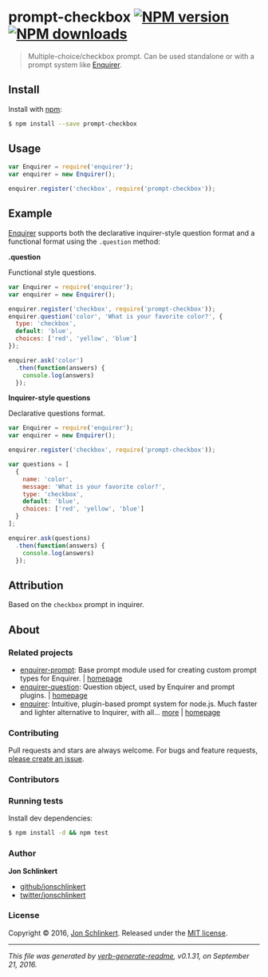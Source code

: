 # prompt-checkbox [![NPM version](https://img.shields.io/npm/v/prompt-checkbox.svg?style=flat)](https://www.npmjs.com/package/prompt-checkbox) [![NPM downloads](https://img.shields.io/npm/dm/prompt-checkbox.svg?style=flat)](https://npmjs.org/package/prompt-checkbox) 

> Multiple-choice/checkbox prompt. Can be used standalone or with a prompt system like [Enquirer].

## Install
Install with [npm](https://www.npmjs.com/):

```sh
$ npm install --save prompt-checkbox
```

## Usage

```js
var Enquirer = require('enquirer');
var enquirer = new Enquirer();

enquirer.register('checkbox', require('prompt-checkbox'));
```

## Example

[Enquirer][] supports both the declarative inquirer-style question format and a functional format using the `.question` method:

**.question**

Functional style questions.

```js
var Enquirer = require('enquirer');
var enquirer = new Enquirer();

enquirer.register('checkbox', require('prompt-checkbox'));
enquirer.question('color', 'What is your favorite color?', {
  type: 'checkbox',
  default: 'blue',
  choices: ['red', 'yellow', 'blue']
});

enquirer.ask('color')
  .then(function(answers) {
    console.log(answers)
  });
```

**Inquirer-style questions**

Declarative questions format.

```js
var Enquirer = require('enquirer');
var enquirer = new Enquirer();

enquirer.register('checkbox', require('prompt-checkbox'));

var questions = [
  {
    name: 'color',
    message: 'What is your favorite color?',
    type: 'checkbox',
    default: 'blue',
    choices: ['red', 'yellow', 'blue']
  }
];

enquirer.ask(questions)
  .then(function(answers) {
    console.log(answers)
  });
```

## Attribution

Based on the `checkbox` prompt in inquirer.

## About
### Related projects
- [enquirer-prompt](https://www.npmjs.com/package/enquirer-prompt): Base prompt module used for creating custom prompt types for Enquirer. | [homepage](https://github.com/jonschlinkert/enquirer-prompt "Base prompt module used for creating custom prompt types for Enquirer.")
- [enquirer-question](https://www.npmjs.com/package/enquirer-question): Question object, used by Enquirer and prompt plugins. | [homepage](https://github.com/enquirer/enquirer-question "Question object, used by Enquirer and prompt plugins.")
- [enquirer](https://www.npmjs.com/package/enquirer): Intuitive, plugin-based prompt system for node.js. Much faster and lighter alternative to Inquirer, with all… [more](https://github.com/enquirer/enquirer) | [homepage](https://github.com/enquirer/enquirer "Intuitive, plugin-based prompt system for node.js. Much faster and lighter alternative to Inquirer, with all the same prompt types and more, but without the bloat.")

### Contributing
Pull requests and stars are always welcome. For bugs and feature requests, [please create an issue](../../issues/new).

### Contributors

### Running tests

Install dev dependencies:

```sh
$ npm install -d && npm test
```

### Author
**Jon Schlinkert**

+ [github/jonschlinkert](https://github.com/jonschlinkert)
+ [twitter/jonschlinkert](http://twitter.com/jonschlinkert)

### License
Copyright © 2016, [Jon Schlinkert](https://github.com/jonschlinkert).
Released under the [MIT license](https://github.com/enquirer/prompt-checkbox/blob/master/LICENSE).

***

_This file was generated by [verb-generate-readme](https://github.com/verbose/verb-generate-readme), v0.1.31, on September 21, 2016._

[enquirer]: https://github.com/enquirer/enquirer
[verb-generate-readme]: https://github.com/verbose/verb-generate-readme
[verb]: https://github.com/verbose/verb
